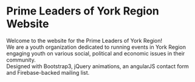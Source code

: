 # Prime Leaders of York Region Website
Welcome to the website for the Prime Leaders of York Region! 
<br/>
We are a youth organization dedicated to running events in York Region engaging youth on various social, political and economic issues in their community. 
<br/>
Designed with Bootstrap3, jQuery animations, an angularJS contact form and Firebase-backed mailing list. 
